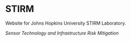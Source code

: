 # STIRM
Website for Johns Hopkins University STIRM Laboratory.

*Sensor Technology and Infrastructure Risk Mitigation*
